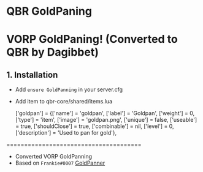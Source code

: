 # QBR GoldPaning 
# VORP GoldPaning! (Converted to QBR by Dagibbet)


## 1. Installation

- Add ```ensure GoldPanning``` in your server.cfg
- Add item to qbr-core/shared/items.lua

	['goldpan']		= {['name'] = 'goldpan',			['label'] = 'Goldpan',		['weight'] = 0,		['type'] = 'item',	['image'] = 'goldpan.png',		['unique'] = false,	['useable'] = true,	['shouldClose'] = true,	['combinable'] = nil,	['level'] = 0,	['description'] = 'Used to pan for gold'},


======================================
- Converted VORP GoldPanning
- Based on ```Frankie#0007``` [GoldPanner](https://discordapp.com/channels/648268213859254309/648268616214511655/712026960133488761)

